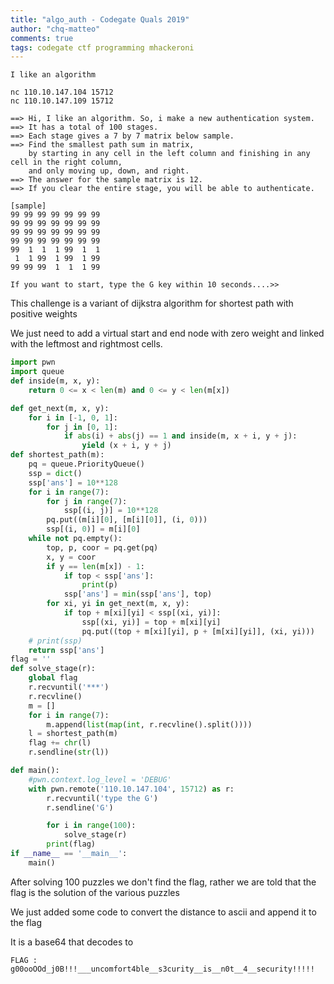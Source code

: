 ```yaml
---
title: "algo_auth - Codegate Quals 2019"
author: "chq-matteo"
comments: true
tags: codegate ctf programming mhackeroni
---
```


```
I like an algorithm 

nc 110.10.147.104 15712 
nc 110.10.147.109 15712

==> Hi, I like an algorithm. So, i make a new authentication system.
==> It has a total of 100 stages.
==> Each stage gives a 7 by 7 matrix below sample.
==> Find the smallest path sum in matrix, 
    by starting in any cell in the left column and finishing in any cell in the right column, 
    and only moving up, down, and right.
==> The answer for the sample matrix is 12.
==> If you clear the entire stage, you will be able to authenticate.

[sample]
99 99 99 99 99 99 99 
99 99 99 99 99 99 99 
99 99 99 99 99 99 99 
99 99 99 99 99 99 99 
99  1  1  1 99  1  1 
 1  1 99  1 99  1 99 
99 99 99  1  1  1 99 

If you want to start, type the G key within 10 seconds....>> 

```

This challenge is a variant of dijkstra algorithm for shortest path with positive weights

We just need to add a virtual start and end node with zero weight and linked with the leftmost and rightmost cells.

```python
import pwn
import queue
def inside(m, x, y):
    return 0 <= x < len(m) and 0 <= y < len(m[x])

def get_next(m, x, y):
    for i in [-1, 0, 1]:
        for j in [0, 1]:
            if abs(i) + abs(j) == 1 and inside(m, x + i, y + j):
                yield (x + i, y + j)
def shortest_path(m):
    pq = queue.PriorityQueue()
    ssp = dict()
    ssp['ans'] = 10**128
    for i in range(7):
        for j in range(7):
            ssp[(i, j)] = 10**128
        pq.put((m[i][0], [m[i][0]], (i, 0)))
        ssp[(i, 0)] = m[i][0]
    while not pq.empty():
        top, p, coor = pq.get(pq)
        x, y = coor
        if y == len(m[x]) - 1:
            if top < ssp['ans']:
                print(p)
            ssp['ans'] = min(ssp['ans'], top)
        for xi, yi in get_next(m, x, y):
            if top + m[xi][yi] < ssp[(xi, yi)]:
                ssp[(xi, yi)] = top + m[xi][yi]
                pq.put((top + m[xi][yi], p + [m[xi][yi]], (xi, yi)))
    # print(ssp)
    return ssp['ans']
flag = ''
def solve_stage(r):
    global flag
    r.recvuntil('***')
    r.recvline()
    m = []
    for i in range(7):
        m.append(list(map(int, r.recvline().split())))
    l = shortest_path(m)
    flag += chr(l)
    r.sendline(str(l))

def main():
    #pwn.context.log_level = 'DEBUG'
    with pwn.remote('110.10.147.104', 15712) as r:
        r.recvuntil('type the G')
        r.sendline('G')

        for i in range(100):
            solve_stage(r)
        print(flag)
if __name__ == '__main__':
    main()
```

After solving 100 puzzles we don't find the flag, rather we are told that the flag is the solution of the various puzzles

We just added some code to convert the distance to ascii and append it to the flag

It is a base64 that decodes to 

```
FLAG : g00ooOOd_j0B!!!___uncomfort4ble__s3curity__is__n0t__4__security!!!!!
```
